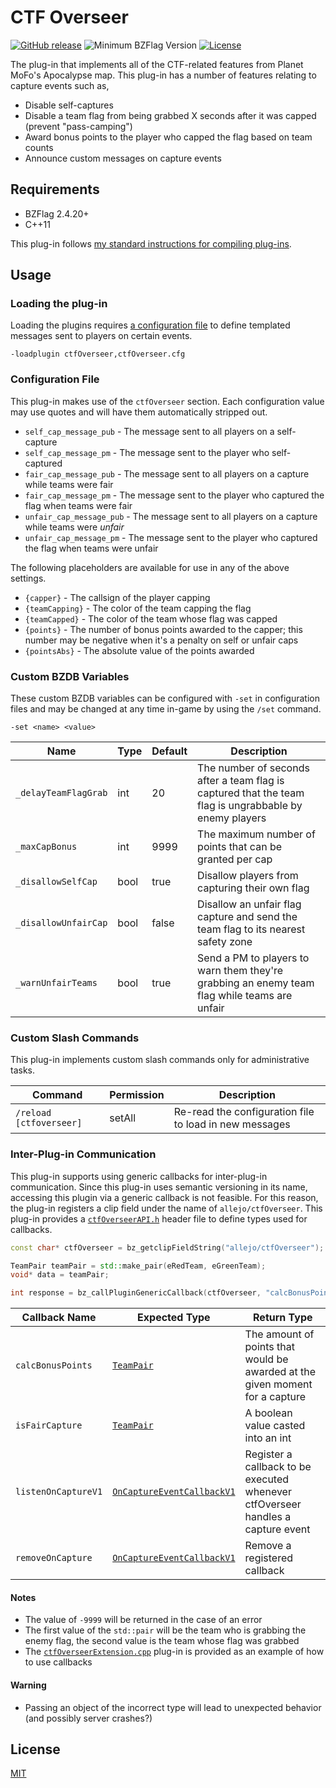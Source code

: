 # CTF Overseer

[![GitHub release](https://img.shields.io/github/release/allejo/ctfOverseer.svg)](https://github.com/allejo/ctfOverseer/releases/latest)
![Minimum BZFlag Version](https://img.shields.io/badge/BZFlag-v2.4.20+-blue.svg)
[![License](https://img.shields.io/github/license/allejo/ctfOverseer.svg)](LICENSE.md)

The plug-in that implements all of the CTF-related features from Planet MoFo's Apocalypse map. This plug-in has a number of features relating to capture events such as,

- Disable self-captures
- Disable a team flag from being grabbed X seconds after it was capped (prevent "pass-camping")
- Award bonus points to the player who capped the flag based on team counts
- Announce custom messages on capture events

## Requirements

- BZFlag 2.4.20+
- C++11

This plug-in follows [my standard instructions for compiling plug-ins](https://github.com/allejo/docs.allejo.io/wiki/BZFlag-Plug-in-Distribution).

## Usage

### Loading the plug-in

Loading the plugins requires [a configuration file](ctfOverseer.cfg) to define templated messages sent to players on certain events.

```
-loadplugin ctfOverseer,ctfOverseer.cfg
```

### Configuration File

This plug-in makes use of the `ctfOverseer` section. Each configuration value may use quotes and will have them automatically stripped out.

- `self_cap_message_pub` - The message sent to all players on a self-capture
- `self_cap_message_pm` - The message sent to the player who self-captured
- `fair_cap_message_pub` - The message sent to all players on a capture while teams were fair
- `fair_cap_message_pm` - The message sent to the player who captured the flag when teams were fair
- `unfair_cap_message_pub` - The message sent to all players on a capture while teams were _unfair_
- `unfair_cap_message_pm` - The message sent to the player who captured the flag when teams were unfair

The following placeholders are available for use in any of the above settings.

- `{capper}` - The callsign of the player capping
- `{teamCapping}` - The color of the team capping the flag
- `{teamCapped}` - The color of the team whose flag was capped
- `{points}` - The number of bonus points awarded to the capper; this number may be negative when it's a penalty on self or unfair caps
- `{pointsAbs}` - The absolute value of the points awarded

### Custom BZDB Variables

These custom BZDB variables can be configured with `-set` in configuration files and may be changed at any time in-game by using the `/set` command.

```
-set <name> <value>
```

| Name | Type | Default | Description |
| ---- | ---- | ------- | ----------- |
| `_delayTeamFlagGrab` | int | 20 | The number of seconds after a team flag is captured that the team flag is ungrabbable by enemy players |
| `_maxCapBonus` | int | 9999 | The maximum number of points that can be granted per cap |
| `_disallowSelfCap` | bool | true | Disallow players from capturing their own flag |
| `_disallowUnfairCap` | bool | false | Disallow an unfair flag capture and send the team flag to its nearest safety zone |
| `_warnUnfairTeams` | bool | true | Send a PM to players to warn them they're grabbing an enemy team flag while teams are unfair |

### Custom Slash Commands

This plug-in implements custom slash commands only for administrative tasks.

| Command | Permission | Description |
| ------- | ---------- | ----------- |
| `/reload [ctfoverseer]` | setAll | Re-read the configuration file to load in new messages |

### Inter-Plug-in Communication

This plug-in supports using generic callbacks for inter-plug-in communication. Since this plug-in uses semantic versioning in its name, accessing this plugin via a generic callback is not feasible. For this reason, the plug-in registers a clip field under the name of `allejo/ctfOverseer`. This plug-in provides a [`ctfOverseerAPI.h`](./ctfOverseerAPI.h) header file to define types used for callbacks.

```cpp
const char* ctfOverseer = bz_getclipFieldString("allejo/ctfOverseer");

TeamPair teamPair = std::make_pair(eRedTeam, eGreenTeam);
void* data = teamPair;

int response = bz_callPluginGenericCallback(ctfOverseer, "calcBonusPoints", data);
```

| Callback Name       | Expected Type              | Return Type |
| ------------------- | -------------------------- | ----------- |
| `calcBonusPoints`   | [`TeamPair`][teampair-api] | The amount of points that would be awarded at the given moment for a capture |
| `isFairCapture`     | [`TeamPair`][teampair-api] | A boolean value casted into an int |
| `listenOnCaptureV1` | [`OnCaptureEventCallbackV1`][oncapv1-api] | Register a callback to be executed whenever ctfOverseer handles a capture event |
| `removeOnCapture`   | [`OnCaptureEventCallbackV1`][oncapv1-api] | Remove a registered callback |

[teampair-api]: ./ctfOverseerAPI.h#L9-L15
[oncapv1-api]: ./ctfOverseerAPI.h#L17-L30

#### Notes

- The value of `-9999` will be returned in the case of an error
- The first value of the `std::pair` will be the team who is grabbing the enemy flag, the second value is the team whose flag was grabbed
- The [`ctfOverseerExtension.cpp`](./ctfOverseerExtension.cpp) plug-in is provided as an example of how to use callbacks

#### Warning

- Passing an object of the incorrect type will lead to unexpected behavior (and possibly server crashes?)

## License

[MIT](LICENSE.md)
